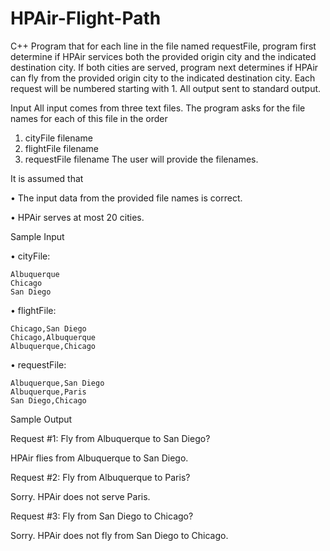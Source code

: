# HPAir-Flight-Path
C++ Program that for each line in the file named requestFile, program first determine if HPAir services both the provided origin city and the indicated destination city. If both cities are served, program next determines if HPAir can fly from the provided origin city to the indicated destination city. Each request will be numbered starting with 1. All output sent to standard output.

Input
All input comes from three text files. The program asks for the file
names for each of this file in the order
1. cityFile filename
2. flightFile filename
3. requestFile filename
The user will provide the filenames.


It is assumed that

• The input data from the provided file names is correct.

• HPAir serves at most 20 cities.


Sample Input

• cityFile:

    Albuquerque
    Chicago
    San Diego
  
• flightFile:

    Chicago,San Diego
    Chicago,Albuquerque
    Albuquerque,Chicago
  
  
• requestFile:

    Albuquerque,San Diego
    Albuquerque,Paris
    San Diego,Chicago
  

Sample Output

Request #1: Fly from Albuquerque to San Diego?

HPAir flies from Albuquerque to San Diego.

Request #2: Fly from Albuquerque to Paris?

Sorry. HPAir does not serve Paris.

Request #3: Fly from San Diego to Chicago?

Sorry. HPAir does not fly from San Diego to Chicago.

